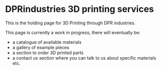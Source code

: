 # DPRindustries 3D printing services

This is the holding page for 3D Printing through DPR industries.

This page is currently a work in progress, there will eventually be:

- a catalogue of available materials
- a gallery of example pieces
- a section to order 3D printed parts
- a contact us section where you can talk to us about specific materials etc. 
